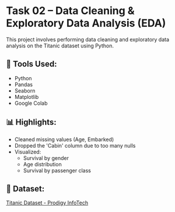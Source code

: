 # Task 02 – Data Cleaning & Exploratory Data Analysis (EDA)

This project involves performing data cleaning and exploratory data analysis on the Titanic dataset using Python.

## 🔧 Tools Used:
- Python
- Pandas
- Seaborn
- Matplotlib
- Google Colab

## 📊 Highlights:
- Cleaned missing values (Age, Embarked)
- Dropped the 'Cabin' column due to too many nulls
- Visualized:
  - Survival by gender
  - Age distribution
  - Survival by passenger class

## 📁 Dataset:
[Titanic Dataset - Prodigy InfoTech](https://www.kaggle.com/c/titanic/data?select=train.csv)
